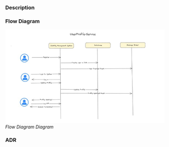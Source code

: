 ### Description

### Flow Diagram

![Flow Diagram](../diagrams/UserProfile-service.jpg)
*Flow Diagram Diagram*
### ADR

